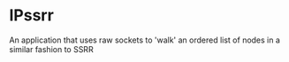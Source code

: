 # IPssrr
An application that uses raw sockets to 'walk' an ordered list of nodes in a similar fashion to SSRR
